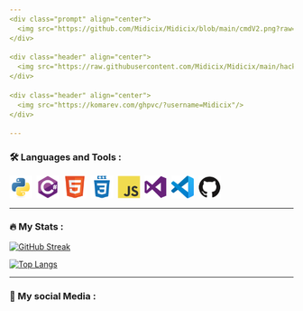 ```yaml
---
<div class="prompt" align="center">
  <img src="https://github.com/Midicix/Midicix/blob/main/cmdV2.png?raw=true"/>
</div>

<div class="header" align="center">
  <img src="https://raw.githubusercontent.com/Midicix/Midicix/main/hacker.png" width="100"/>
</div>

<div class="header" align="center">
  <img src="https://komarev.com/ghpvc/?username=Midicix"/>
</div>

---
```


### :hammer_and_wrench: Languages and Tools :

<div>
  <img src="https://github.com/devicons/devicon/blob/master/icons/python/python-original.svg" title="Python" alt="Python" width="40" height="40"/>&nbsp;
  <img src="https://github.com/devicons/devicon/blob/master/icons/csharp/csharp-original.svg" title="C#" alt="C#" width="40" height="40"/>&nbsp;
  <img src="https://github.com/devicons/devicon/blob/master/icons/html5/html5-original.svg" title="HTML5" alt="HTML" width="40" height="40"/>&nbsp;
  <img src="https://github.com/devicons/devicon/blob/master/icons/css3/css3-plain-wordmark.svg"  title="CSS3" alt="CSS" width="40" height="40"/>&nbsp;
  <img src="https://github.com/devicons/devicon/blob/master/icons/javascript/javascript-original.svg" title="JavaScript" alt="JavaScript" width="40" height="40"/>&nbsp;
  <img src="https://github.com/devicons/devicon/blob/master/icons/visualstudio/visualstudio-plain.svg" title="VisualStudio" alt="VisualStudio" width="40" height="40"/>&nbsp;
  <img src="https://github.com/devicons/devicon/blob/master/icons/vscode/vscode-original.svg" title="VisualStudioCode" alt="VisualStudioCode" width="40" height="40"/>&nbsp;
  <img src="https://github.com/devicons/devicon/blob/master/icons/github/github-original.svg" title="GitHub" alt="GitHub" width="40" height="40"/>&nbsp;
</div>


---

### :fire: My Stats :

[![GitHub Streak](http://github-readme-streak-stats.herokuapp.com?user=Midicix&theme=dark)](https://git.io/streak-stats)

[![Top Langs](https://github-readme-stats.vercel.app/api/top-langs/?username=Midicix&layout=compact&theme=darcula)](https://github.com/anuraghazra/github-readme-stats)

---

### :link: My social Media :
